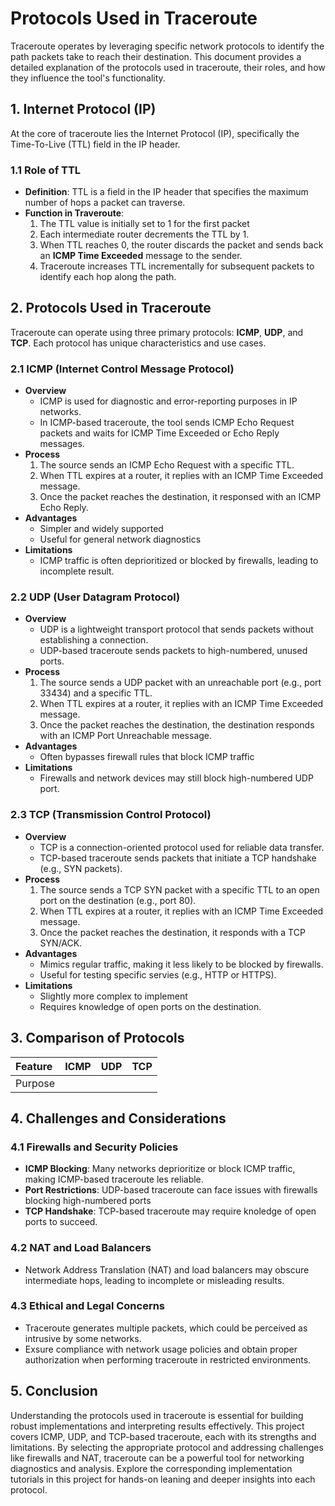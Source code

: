 # Protocols Used in Traceroute

Traceroute operates by leveraging specific network protocols to identify the path packets take to reach their destination. This document provides a detailed explanation of the protocols used in traceroute, their roles, and how they influence the tool's functionality.

## 1. Internet Protocol (IP)

At the core of traceroute lies the Internet Protocol (IP), specifically the Time-To-Live (TTL) field in the IP header.

### 1.1 Role of TTL
- **Definition**: TTL is a field in the IP header that specifies the maximum number of hops a packet can traverse.
- **Function in Traveroute**:
    1. The TTL value is initially set to 1 for the first packet
    2. Each intermediate router decrements the TTL by 1.
    3. When TTL reaches 0, the router discards the packet and sends back an **ICMP Time Exceeded** message to the sender.
    4. Traceroute increases TTL incrementally for subsequent packets to identify each hop along the path.

## 2. Protocols Used in Traceroute

Traceroute can operate using three primary protocols: **ICMP**, **UDP**, and **TCP**. Each protocol has unique characteristics and use cases.

### 2.1 ICMP (Internet Control Message Protocol)

- **Overview**
    - ICMP is used for diagnostic and error-reporting purposes in IP networks.
    - In ICMP-based traceroute, the tool sends ICMP Echo Request packets and waits for ICMP Time Exceeded or Echo Reply messages.
- **Process**
    1. The source sends an ICMP Echo Request with a specific TTL.
    2. When TTL expires at a router, it replies with an ICMP Time Exceeded message.
    3. Once the packet reaches the destination, it responsed with an ICMP Echo Reply.
- **Advantages**
    - Simpler and widely supported
    - Useful for general network diagnostics
- **Limitations**
    - ICMP traffic is often deprioritized or blocked by firewalls, leading to incomplete result.

### 2.2 UDP (User Datagram Protocol)

- **Overview**
    - UDP is a lightweight transport protocol that sends packets without establishing a connection.
    - UDP-based traceroute sends packets to high-numbered, unused ports.
- **Process**
    1. The source sends a UDP packet with an unreachable port (e.g., port 33434) and a specific TTL.
    2. When TTL expires at a router, it replies with an ICMP Time Exceeded message.
    3. Once the packet reaches the destination, the destination responds with an ICMP Port Unreachable message.
- **Advantages**
    - Often bypasses firewall rules that block ICMP traffic
- **Limitations**
    - Firewalls and network devices may still block high-numbered UDP port.

### 2.3 TCP (Transmission Control Protocol)

- **Overview**
    - TCP is a connection-oriented protocol used for reliable data transfer.
    - TCP-based traceroute sends packets that initiate a TCP handshake (e.g., SYN packets).
- **Process**
    1. The source sends a TCP SYN packet with a specific TTL to an open port on the destination (e.g., port 80).
    2. When TTL expires at a router, it replies with an ICMP Time Exceeded message.
    3. Once the packet reaches the destination, it responds with a TCP SYN/ACK.
- **Advantages**
    - Mimics regular traffic, making it less likely to be blocked by firewalls.
    - Useful for testing specific servies (e.g., HTTP or HTTPS).
- **Limitations**
    - Slightly more complex to implement
    - Requires knowledge of open ports on the destination.

## 3. Comparison of Protocols

|Feature|ICMP|UDP|TCP|
|:------|:--:|:-:|--:|
|Purpose|


## 4. Challenges and Considerations

### 4.1 Firewalls and Security Policies

- **ICMP Blocking**: Many networks deprioritize or block ICMP traffic, making ICMP-based traceroute les reliable.
- **Port Restrictions**: UDP-based traceroute can face issues with firewalls blocking high-numbered ports
- **TCP Handshake**: TCP-based traceroute may require knoledge of open ports to succeed.

### 4.2 NAT and Load Balancers

- Network Address Translation (NAT) and load balancers may obscure intermediate hops, leading to incomplete or misleading results.

### 4.3 Ethical and Legal Concerns

- Traceroute generates multiple packets, which could be perceived as intrusive by some networks.
- Exsure compliance with network usage policies and obtain proper authorization when performing traceroute in restricted environments.


## 5. Conclusion

Understanding the protocols used in traceroute is essential for building robust implementations and interpreting results effectively. This project covers ICMP, UDP, and TCP-based traceroute, each with its strengths and limitations. By selecting the appropriate protocol and addressing challenges like firewalls and NAT, traceroute can be a powerful tool for networking diagnostics and analysis.
Explore the corresponding implementation tutorials in this project for hands-on leaning and deeper insights into each protocol.
